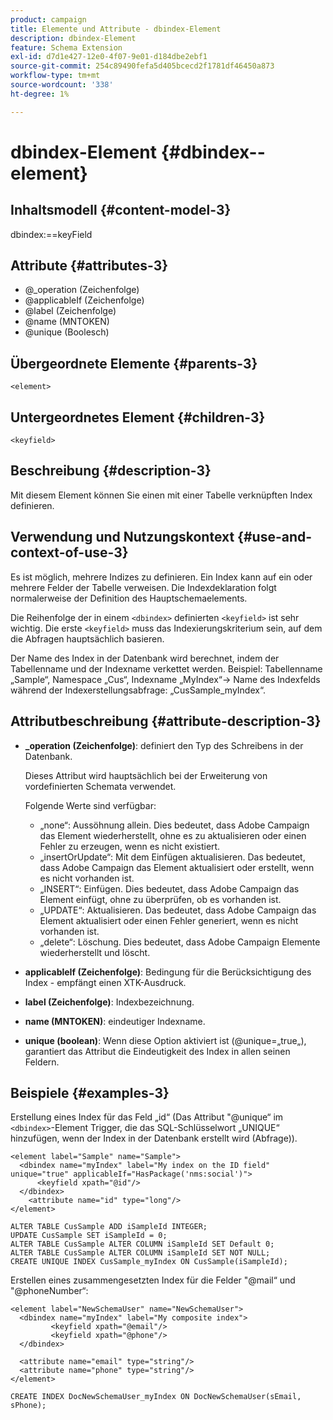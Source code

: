 ```yaml
---
product: campaign
title: Elemente und Attribute - dbindex-Element
description: dbindex-Element
feature: Schema Extension
exl-id: d7d1e427-12e0-4f07-9e01-d184dbe2ebf1
source-git-commit: 254c89490fefa5d405bcecd2f1781df46450a873
workflow-type: tm+mt
source-wordcount: '338'
ht-degree: 1%

---
```


# dbindex-Element {#dbindex--element}


## Inhaltsmodell {#content-model-3}

dbindex:==keyField

## Attribute {#attributes-3}

* @_operation (Zeichenfolge)
* @applicableIf (Zeichenfolge)
* @label (Zeichenfolge)
* @name (MNTOKEN)
* @unique (Boolesch)

## Übergeordnete Elemente {#parents-3}

`<element>`

## Untergeordnetes Element {#children-3}

`<keyfield>`

## Beschreibung {#description-3}

Mit diesem Element können Sie einen mit einer Tabelle verknüpften Index definieren.

## Verwendung und Nutzungskontext {#use-and-context-of-use-3}

Es ist möglich, mehrere Indizes zu definieren. Ein Index kann auf ein oder mehrere Felder der Tabelle verweisen. Die Indexdeklaration folgt normalerweise der Definition des Hauptschemaelements.

Die Reihenfolge der in einem `<dbindex>` definierten `<keyfield>` ist sehr wichtig. Die erste `<keyfield>` muss das Indexierungskriterium sein, auf dem die Abfragen hauptsächlich basieren.

Der Name des Index in der Datenbank wird berechnet, indem der Tabellenname und der Indexname verkettet werden. Beispiel: Tabellenname „Sample“, Namespace „Cus“, Indexname „MyIndex“-> Name des Indexfelds während der Indexerstellungsabfrage: „CusSample_myIndex“.

## Attributbeschreibung {#attribute-description-3}

* **_operation (Zeichenfolge)**: definiert den Typ des Schreibens in der Datenbank.

  Dieses Attribut wird hauptsächlich bei der Erweiterung von vordefinierten Schemata verwendet.

  Folgende Werte sind verfügbar:

   * „none“: Aussöhnung allein. Dies bedeutet, dass Adobe Campaign das Element wiederherstellt, ohne es zu aktualisieren oder einen Fehler zu erzeugen, wenn es nicht existiert.
   * „insertOrUpdate“: Mit dem Einfügen aktualisieren. Das bedeutet, dass Adobe Campaign das Element aktualisiert oder erstellt, wenn es nicht vorhanden ist.
   * „INSERT“: Einfügen. Dies bedeutet, dass Adobe Campaign das Element einfügt, ohne zu überprüfen, ob es vorhanden ist.
   * „UPDATE“: Aktualisieren. Das bedeutet, dass Adobe Campaign das Element aktualisiert oder einen Fehler generiert, wenn es nicht vorhanden ist.
   * „delete“: Löschung. Dies bedeutet, dass Adobe Campaign Elemente wiederherstellt und löscht.

* **applicableIf (Zeichenfolge)**: Bedingung für die Berücksichtigung des Index - empfängt einen XTK-Ausdruck.
* **label (Zeichenfolge)**: Indexbezeichnung.
* **name (MNTOKEN)**: eindeutiger Indexname.
* **unique (boolean)**: Wenn diese Option aktiviert ist (@unique=„true„), garantiert das Attribut die Eindeutigkeit des Index in allen seinen Feldern.

## Beispiele {#examples-3}

Erstellung eines Index für das Feld „id“ (Das Attribut &quot;@unique“ im `<dbindex>`-Element Trigger, die das SQL-Schlüsselwort „UNIQUE“ hinzufügen, wenn der Index in der Datenbank erstellt wird (Abfrage)).

```
<element label="Sample" name="Sample">
  <dbindex name="myIndex" label="My index on the ID field" unique="true" applicableIf="HasPackage('nms:social')">
      <keyfield xpath="@id"/>
  </dbindex>
    <attribute name="id" type="long"/>
</element>          
```

```
ALTER TABLE CusSample ADD iSampleId INTEGER;
UPDATE CusSample SET iSampleId = 0;
ALTER TABLE CusSample ALTER COLUMN iSampleId SET Default 0;
ALTER TABLE CusSample ALTER COLUMN iSampleId SET NOT NULL; 
CREATE UNIQUE INDEX CusSample_myIndex ON CusSample(iSampleId);
```

Erstellen eines zusammengesetzten Index für die Felder &quot;@mail“ und &quot;@phoneNumber“:

```
<element label="NewSchemaUser" name="NewSchemaUser">
  <dbindex name="myIndex" label="My composite index">
         <keyfield xpath="@email"/>
         <keyfield xpath="@phone"/>
  </dbindex>
  
  <attribute name="email" type="string"/>
  <attribute name="phone" type="string"/>
</element>      
```

```
CREATE INDEX DocNewSchemaUser_myIndex ON DocNewSchemaUser(sEmail, sPhone);
```
